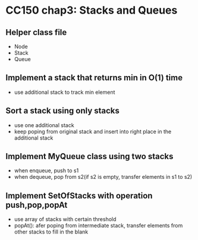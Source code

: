 CC150 chap3: Stacks and Queues
========

## Helper class file
* Node
* Stack
* Queue

## Implement a stack that returns min in O(1) time
* use additional stack to track min element

## Sort a stack using only stacks
* use one additional stack
* keep poping from original stack and insert into right place in 
  the additional stack

## Implement MyQueue class using two stacks
* when enqueue, push to s1
* when dequeue, pop from s2(if s2 is empty, transfer elements in s1 to s2)

## Implement SetOfStacks with operation push,pop,popAt
* use array of stacks with certain threshold
* popAt(): afer poping from intermediate stack, transfer elements
           from other stacks to fill in the blank